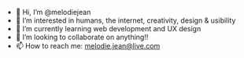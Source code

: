 - 👋 Hi, I’m @melodiejean
- 👀 I’m interested in humans, the internet, creativity, design & usibility
- 🌱 I’m currently learning web development and UX design
- 💞️ I’m looking to collaborate on anything!!
- 📫 How to reach me: melodie.jean@live.com

<!---
melodiejean/melodiejean is a ✨ special ✨ repository because its `README.md` (this file) appears on your GitHub profile.
You can click the Preview link to take a look at your changes.
--->

